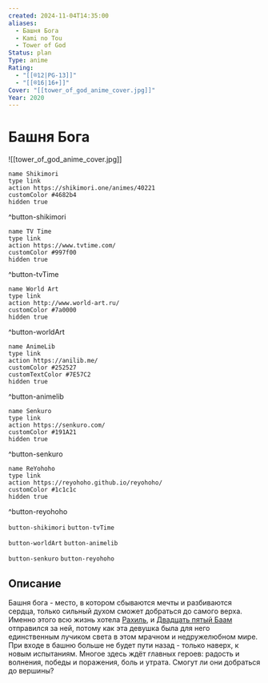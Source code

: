 ```yaml
---
created: 2024-11-04T14:35:00
aliases:
  - Башня Бога
  - Kami no Tou
  - Tower of God
Status: plan
Type: anime
Rating:
  - "[[®️12|PG-13]]"
  - "[[®️16|16+]]"
Cover: "[[tower_of_god_anime_cover.jpg]]"
Year: 2020
---
```


# Башня Бога

![[tower_of_god_anime_cover.jpg]]

```button
name Shikimori
type link
action https://shikimori.one/animes/40221
customColor #4682b4
hidden true
```
^button-shikimori

```button
name TV Time
type link
action https://www.tvtime.com/
customColor #997f00
hidden true
```
^button-tvTime

```button
name World Art
type link
action http://www.world-art.ru/
customColor #7a0000
hidden true
```
^button-worldArt

```button
name AnimeLib
type link
action https://anilib.me/
customColor #252527
customTextColor #7E57C2
hidden true
```
^button-animelib

```button
name Senkuro
type link
action https://senkuro.com/
customColor #191A21
hidden true
```
^button-senkuro

```button
name ReYohoho
type link
action https://reyohoho.github.io/reyohoho/
customColor #1c1c1c
hidden true
```
^button-reyohoho

`button-shikimori` `button-tvTime`

`button-worldArt` `button-animelib`

`button-senkuro` `button-reyohoho`

## Описание

Башня бога - место, в котором сбываются мечты и разбиваются сердца, только сильный духом сможет добраться до самого верха. Именно этого всю жизнь хотела [Рахиль](https://shikimori.one/characters/175893-rachel), и [Двадцать пятый Баам](https://shikimori.one/characters/175670-twenty-fifth-bam) отправился за ней, потому как эта девушка была для него единственным лучиком света в этом мрачном и недружелюбном мире. При входе в башню больше не будет пути назад - только наверх, к новым испытаниям. Многое здесь ждёт главных героев: радость и волнения, победы и поражения, боль и утрата. Смогут ли они добраться до вершины?
